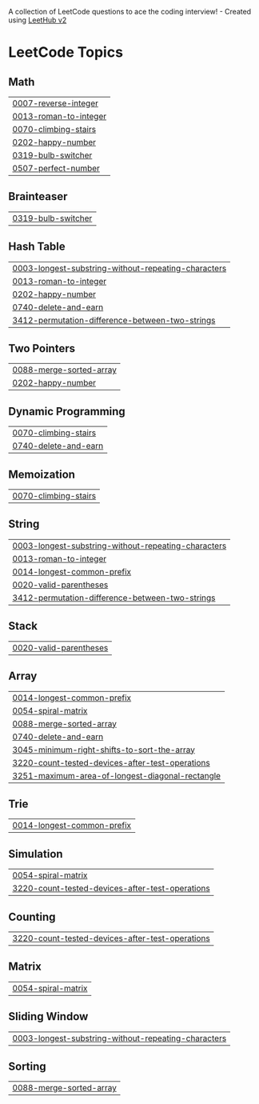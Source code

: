 A collection of LeetCode questions to ace the coding interview! - Created using [LeetHub v2](https://github.com/arunbhardwaj/LeetHub-2.0)
<!---LeetCode Topics Start-->
# LeetCode Topics
## Math
|  |
| ------- |
| [0007-reverse-integer](https://github.com/karan96108/LeetCode-Questions-Solution/tree/master/0007-reverse-integer) |
| [0013-roman-to-integer](https://github.com/karan96108/LeetCode-Questions-Solution/tree/master/0013-roman-to-integer) |
| [0070-climbing-stairs](https://github.com/karan96108/LeetCode-Questions-Solution/tree/master/0070-climbing-stairs) |
| [0202-happy-number](https://github.com/karan96108/LeetCode-Questions-Solution/tree/master/0202-happy-number) |
| [0319-bulb-switcher](https://github.com/karan96108/LeetCode-Questions-Solution/tree/master/0319-bulb-switcher) |
| [0507-perfect-number](https://github.com/karan96108/LeetCode-Questions-Solution/tree/master/0507-perfect-number) |
## Brainteaser
|  |
| ------- |
| [0319-bulb-switcher](https://github.com/karan96108/LeetCode-Questions-Solution/tree/master/0319-bulb-switcher) |
## Hash Table
|  |
| ------- |
| [0003-longest-substring-without-repeating-characters](https://github.com/karan96108/LeetCode-Questions-Solution/tree/master/0003-longest-substring-without-repeating-characters) |
| [0013-roman-to-integer](https://github.com/karan96108/LeetCode-Questions-Solution/tree/master/0013-roman-to-integer) |
| [0202-happy-number](https://github.com/karan96108/LeetCode-Questions-Solution/tree/master/0202-happy-number) |
| [0740-delete-and-earn](https://github.com/karan96108/LeetCode-Questions-Solution/tree/master/0740-delete-and-earn) |
| [3412-permutation-difference-between-two-strings](https://github.com/karan96108/LeetCode-Questions-Solution/tree/master/3412-permutation-difference-between-two-strings) |
## Two Pointers
|  |
| ------- |
| [0088-merge-sorted-array](https://github.com/karan96108/LeetCode-Questions-Solution/tree/master/0088-merge-sorted-array) |
| [0202-happy-number](https://github.com/karan96108/LeetCode-Questions-Solution/tree/master/0202-happy-number) |
## Dynamic Programming
|  |
| ------- |
| [0070-climbing-stairs](https://github.com/karan96108/LeetCode-Questions-Solution/tree/master/0070-climbing-stairs) |
| [0740-delete-and-earn](https://github.com/karan96108/LeetCode-Questions-Solution/tree/master/0740-delete-and-earn) |
## Memoization
|  |
| ------- |
| [0070-climbing-stairs](https://github.com/karan96108/LeetCode-Questions-Solution/tree/master/0070-climbing-stairs) |
## String
|  |
| ------- |
| [0003-longest-substring-without-repeating-characters](https://github.com/karan96108/LeetCode-Questions-Solution/tree/master/0003-longest-substring-without-repeating-characters) |
| [0013-roman-to-integer](https://github.com/karan96108/LeetCode-Questions-Solution/tree/master/0013-roman-to-integer) |
| [0014-longest-common-prefix](https://github.com/karan96108/LeetCode-Questions-Solution/tree/master/0014-longest-common-prefix) |
| [0020-valid-parentheses](https://github.com/karan96108/LeetCode-Questions-Solution/tree/master/0020-valid-parentheses) |
| [3412-permutation-difference-between-two-strings](https://github.com/karan96108/LeetCode-Questions-Solution/tree/master/3412-permutation-difference-between-two-strings) |
## Stack
|  |
| ------- |
| [0020-valid-parentheses](https://github.com/karan96108/LeetCode-Questions-Solution/tree/master/0020-valid-parentheses) |
## Array
|  |
| ------- |
| [0014-longest-common-prefix](https://github.com/karan96108/LeetCode-Questions-Solution/tree/master/0014-longest-common-prefix) |
| [0054-spiral-matrix](https://github.com/karan96108/LeetCode-Questions-Solution/tree/master/0054-spiral-matrix) |
| [0088-merge-sorted-array](https://github.com/karan96108/LeetCode-Questions-Solution/tree/master/0088-merge-sorted-array) |
| [0740-delete-and-earn](https://github.com/karan96108/LeetCode-Questions-Solution/tree/master/0740-delete-and-earn) |
| [3045-minimum-right-shifts-to-sort-the-array](https://github.com/karan96108/LeetCode-Questions-Solution/tree/master/3045-minimum-right-shifts-to-sort-the-array) |
| [3220-count-tested-devices-after-test-operations](https://github.com/karan96108/LeetCode-Questions-Solution/tree/master/3220-count-tested-devices-after-test-operations) |
| [3251-maximum-area-of-longest-diagonal-rectangle](https://github.com/karan96108/LeetCode-Questions-Solution/tree/master/3251-maximum-area-of-longest-diagonal-rectangle) |
## Trie
|  |
| ------- |
| [0014-longest-common-prefix](https://github.com/karan96108/LeetCode-Questions-Solution/tree/master/0014-longest-common-prefix) |
## Simulation
|  |
| ------- |
| [0054-spiral-matrix](https://github.com/karan96108/LeetCode-Questions-Solution/tree/master/0054-spiral-matrix) |
| [3220-count-tested-devices-after-test-operations](https://github.com/karan96108/LeetCode-Questions-Solution/tree/master/3220-count-tested-devices-after-test-operations) |
## Counting
|  |
| ------- |
| [3220-count-tested-devices-after-test-operations](https://github.com/karan96108/LeetCode-Questions-Solution/tree/master/3220-count-tested-devices-after-test-operations) |
## Matrix
|  |
| ------- |
| [0054-spiral-matrix](https://github.com/karan96108/LeetCode-Questions-Solution/tree/master/0054-spiral-matrix) |
## Sliding Window
|  |
| ------- |
| [0003-longest-substring-without-repeating-characters](https://github.com/karan96108/LeetCode-Questions-Solution/tree/master/0003-longest-substring-without-repeating-characters) |
## Sorting
|  |
| ------- |
| [0088-merge-sorted-array](https://github.com/karan96108/LeetCode-Questions-Solution/tree/master/0088-merge-sorted-array) |
<!---LeetCode Topics End-->